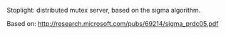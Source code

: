 Stoplight: distributed mutex server, based on the sigma algorithm.

Based on: http://research.microsoft.com/pubs/69214/sigma_prdc05.pdf

